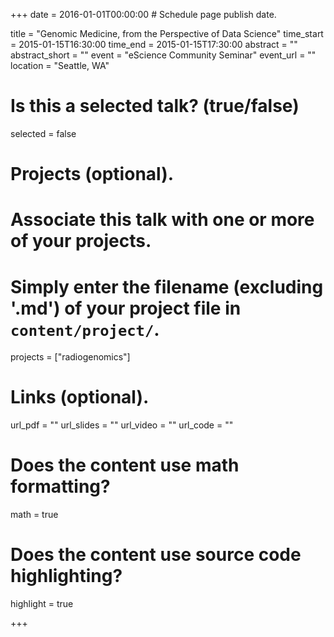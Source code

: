+++
date = 2016-01-01T00:00:00  # Schedule page publish date.

title = "Genomic Medicine, from the Perspective of Data Science"
time_start = 2015-01-15T16:30:00
time_end = 2015-01-15T17:30:00
abstract = ""
abstract_short = ""
event = "eScience Community Seminar"
event_url = ""
location = "Seattle, WA"

# Is this a selected talk? (true/false)
selected = false

# Projects (optional).
#   Associate this talk with one or more of your projects.
#   Simply enter the filename (excluding '.md') of your project file in `content/project/`.
projects = ["radiogenomics"]

# Links (optional).
url_pdf = ""
url_slides = ""
url_video = ""
url_code = ""

# Does the content use math formatting?
math = true

# Does the content use source code highlighting?
highlight = true

+++

